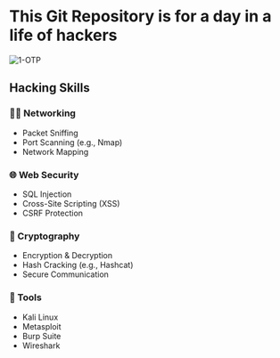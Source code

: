 # This Git Repository is for a day in a life of hackers
![1-OTP]([https://your-logo-url.com/logo.png](https://images.cointelegraph.com/cdn-cgi/image/format=auto,onerror=redirect,quality=90,width=1434/https://s3.cointelegraph.com/uploads/2024-01/8bc723fa-55fd-497c-9a6d-44611b878e85.jpg))
## Hacking Skills
### 🕵️‍♂️ Networking
- Packet Sniffing
- Port Scanning (e.g., Nmap)
- Network Mapping

### 🌐 Web Security
- SQL Injection
- Cross-Site Scripting (XSS)
- CSRF Protection

### 🔐 Cryptography
- Encryption & Decryption
- Hash Cracking (e.g., Hashcat)
- Secure Communication

### 🔧 Tools
- Kali Linux
- Metasploit
- Burp Suite
- Wireshark
